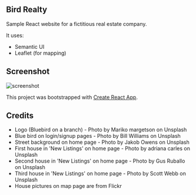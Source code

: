 
## Bird Realty

Sample React website for a fictitious real estate company.

It uses:

- Semantic UI
- Leaflet (for mapping)


## Screenshot

![screenshot](https://i.imgur.com/VNnAzuA.png)


This project was bootstrapped with [Create React App](https://github.com/facebook/create-react-app).


## Credits

- Logo (Bluebird on a branch) - Photo by Mariko margetson on Unsplash
- Blue bird on login/signup pages - Photo by Bill Williams on Unsplash
- Street background on home page - Photo by Jakob Owens on Unsplash
- First house in 'New Listings' on home page - Photo by adriana carles on Unsplash
- Second house in 'New Listings' on home page - Photo by Gus Ruballo on Unsplash
- Third house in 'New Listings' on home page - Photo by Scott Webb on Unsplash
- House pictures on map page are from Flickr

